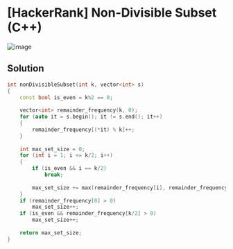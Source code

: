 # [HackerRank] Non-Divisible Subset (C++)
![image](https://user-images.githubusercontent.com/15703361/188331574-ce331a51-f056-4745-9465-7f45a4a01fa2.png)

## Solution
```cpp
int nonDivisibleSubset(int k, vector<int> s)
{
    const bool is_even = k%2 == 0;
    
    vector<int> remainder_frequency(k, 0);
    for (auto it = s.begin(); it != s.end(); it++)
    {
        remainder_frequency[(*it) % k]++;
    }
    
    int max_set_size = 0;
    for (int i = 1; i <= k/2; i++)
    {
        if (is_even && i == k/2)
            break;
            
        max_set_size += max(remainder_frequency[i], remainder_frequency[k - i]);
    }
    if (remainder_frequency[0] > 0)
        max_set_size++;
    if (is_even && remainder_frequency[k/2] > 0)
        max_set_size++;
    
    return max_set_size;
}

```
